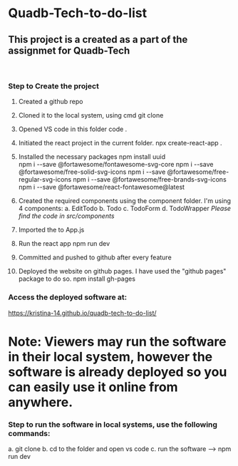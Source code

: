 # Quadb-Tech-to-do-list
## This project is a created as a part of the assignmet for Quadb-Tech
<br />

### Step to Create the project
1. Created a github repo <quadb-tech-to-do-list>

2. Cloned it to the local system, using cmd
    git clone <url of the repo>

3. Opened VS code in this folder
    code .

4. Initiated the react project in the current folder.
    npx create-react-app .  

5. Installed the necessary packages
     npm install uuid   
     npm i --save @fortawesome/fontawesome-svg-core
     npm i --save @fortawesome/free-solid-svg-icons
     npm i --save @fortawesome/free-regular-svg-icons
     npm i --save @fortawesome/free-brands-svg-icons
     npm i --save @fortawesome/react-fontawesome@latest

6. Created the required components using the component folder.
I'm using 4 components:
a. EditTodo
b. Todo
c. TodoForm
d. TodoWrapper
<i>Please find the code in src/components</i>

7. Imported the <TodoWrapper /> to App.js

8. Run the react app 
    npm run dev

9. Committed and pushed to github after every feature

10. Deployed the website on github pages. I have used the "github pages" package to do so.
    npm install gh-pages

### Access the deployed software at:
https://kristina-14.github.io/quadb-tech-to-do-list/

# Note: Viewers may run the software in their local system, however the software is already deployed so you can easily use it online from anywhere. 

### Step to run the software in local systems, use the following commands:
a. git clone <repo url>
b. cd to the folder and open vs code 
c. run the software -->   npm run dev